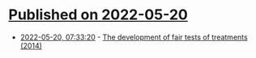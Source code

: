 # [Published on 2022-05-20](index.md)

* [2022-05-20, 07:33:20](https://news.ycombinator.com/item?id=31444392) - [The development of fair tests of treatments (2014)](https://www.thelancet.com/journals/lancet/article/PIIS0140-6736(14)60821-7)
